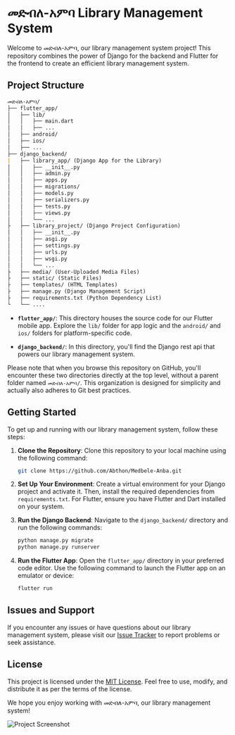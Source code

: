 

# መድብለ-አምባ Library Management System

Welcome to መድብለ-አምባ, our library management system project! This repository combines the power of Django for the backend and Flutter for the frontend to create an efficient library management system.

## Project Structure
```markdown
መድብለ-አምባ/
├── flutter_app/
│   ├── lib/
│   │   ├── main.dart
│   │   ├── ...
│   ├── android/
│   ├── ios/
│   ├── ...
├── django_backend/
|   ├── library_app/ (Django App for the Library)
│   │   ├── __init__.py
│   │   ├── admin.py
│   │   ├── apps.py
│   │   ├── migrations/
│   │   ├── models.py
│   │   ├── serializers.py
│   │   ├── tests.py
│   │   ├── views.py
│   │   └── ...
├   ├── library_project/ (Django Project Configuration)
│   │   ├── __init__.py
│   │   ├── asgi.py
│   │   ├── settings.py
│   │   ├── urls.py
│   │   ├── wsgi.py
│   │   └── ...
├   ├── media/ (User-Uploaded Media Files)
├   ├── static/ (Static Files)
├   ├── templates/ (HTML Templates)
├   ├── manage.py (Django Management Script)
├   ├── requirements.txt (Python Dependency List)
└   └── ....
```

- **`flutter_app/`**: This directory houses the source code for our Flutter mobile app. Explore the `lib/` folder for app logic and the `android/` and `ios/` folders for platform-specific code.

- **`django_backend/`**: In this directory, you'll find the Django rest api that powers our library management system. 

Please note that when you browse this repository on GitHub, you'll encounter these two directories directly at the top level, without a parent folder named `መድብለ-አምባ/`. This organization is designed for simplicity and actually also adheres to Git best practices.

## Getting Started

To get up and running with our library management system, follow these steps:

1. **Clone the Repository**: Clone this repository to your local machine using the following command:

   ```bash
   git clone https://github.com/Abthon/Medbele-Anba.git
   ```

2. **Set Up Your Environment**: Create a virtual environment for your Django project and activate it. Then, install the required dependencies from `requirements.txt`. For Flutter, ensure you have Flutter and Dart installed on your system.

3. **Run the Django Backend**: Navigate to the `django_backend/` directory and run the following commands:

   ```bash
   python manage.py migrate
   python manage.py runserver
   ```

4. **Run the Flutter App**: Open the `flutter_app/` directory in your preferred code editor. Use the following command to launch the Flutter app on an emulator or device:

   ```bash
   flutter run
   ```

## Issues and Support

If you encounter any issues or have questions about our library management system, please visit our [Issue Tracker](https://github.com/Abthon/Medbele-Anba/issues) to report problems or seek assistance.

## License

This project is licensed under the [MIT License](LICENSE). Feel free to use, modify, and distribute it as per the terms of the license.

We hope you enjoy working with መድብለ-አምባ, our library management system!

![Project Screenshot](screenshots/screenshot.png)
```

